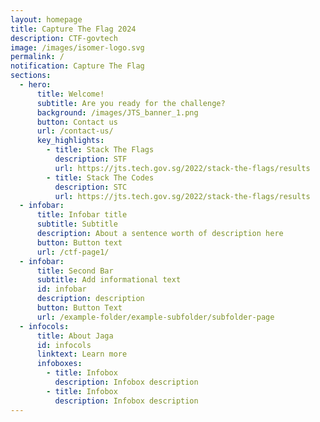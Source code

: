 ```yaml
---
layout: homepage
title: Capture The Flag 2024
description: CTF-govtech
image: /images/isomer-logo.svg
permalink: /
notification: Capture The Flag
sections:
  - hero:
      title: Welcome!
      subtitle: Are you ready for the challenge?
      background: /images/JTS_banner_1.png
      button: Contact us
      url: /contact-us/
      key_highlights:
        - title: Stack The Flags
          description: STF
          url: https://jts.tech.gov.sg/2022/stack-the-flags/results
        - title: Stack The Codes
          description: STC
          url: https://jts.tech.gov.sg/2022/stack-the-flags/results
  - infobar:
      title: Infobar title
      subtitle: Subtitle
      description: About a sentence worth of description here
      button: Button text
      url: /ctf-page1/
  - infobar:
      title: Second Bar
      subtitle: Add informational text
      id: infobar
      description: description
      button: Button Text
      url: /example-folder/example-subfolder/subfolder-page
  - infocols:
      title: About Jaga
      id: infocols
      linktext: Learn more
      infoboxes:
        - title: Infobox
          description: Infobox description
        - title: Infobox
          description: Infobox description
---
```

